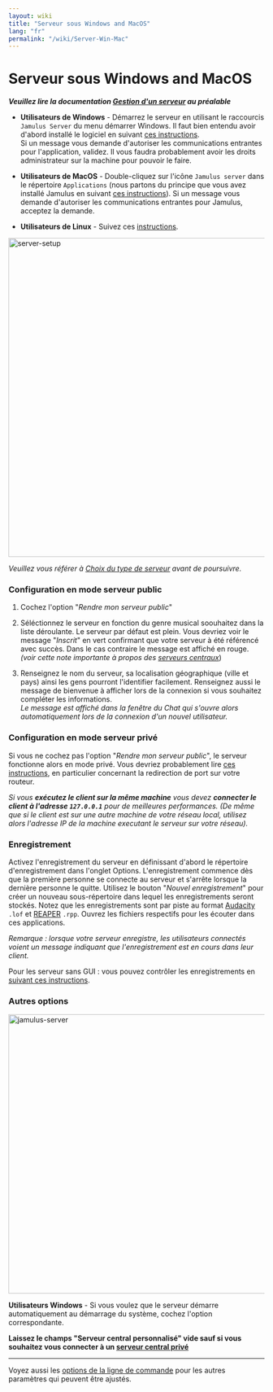 ```yaml
---
layout: wiki
title: "Serveur sous Windows and MacOS"
lang: "fr"
permalink: "/wiki/Server-Win-Mac"
---
```


# Serveur sous Windows and MacOS

**_Veuillez lire la documentation [Gestion d'un serveur](Running-a-Server) au préalable_**

* **Utilisateurs de Windows** - Démarrez le serveur en utilisant le raccourcis `Jamulus Server` du menu démarrer Windows. Il faut bien entendu avoir d'abord installé le logiciel en suivant [ces instructions](Installation-for-Windows).  
Si un message vous demande d'autoriser les communications entrantes pour l'application, validez. Il vous faudra probablement avoir les droits administrateur sur la machine pour pouvoir le faire.

* **Utilisateurs de MacOS** - Double-cliquez sur l'icône `Jamulus server` dans le répertoire `Applications` (nous partons du principe que vous avez installé Jamulus en suivant [ces instructions](Installation-for-Macintosh)).
Si un message vous demande d'autoriser les communications entrantes pour Jamulus, acceptez la demande.

* **Utilisateurs de Linux** - Suivez ces [instructions](Server-Linux#running-a-server-with-the-gui).

<img width="627" alt="server-setup" src="https://user-images.githubusercontent.com/4561747/87871031-19ed7280-c9a5-11ea-9104-6234a227ed62.png">

_Veuillez vous référer à [Choix du type de serveur](Choosing-a-Server-Type) avant de poursuivre._

### Configuration en mode serveur public

1. Cochez l'option "_Rendre mon serveur public_"

1. Séléctionnez le serveur en fonction du genre musical soouhaitez dans la liste déroulante. Le serveur par défaut est plein. Vous devriez voir le message "_Inscrit_" en vert confirmant que votre serveur à été référencé avec succès. Dans le cas contraire le message est affiché en rouge. 
_(voir cette note importante à propos des [serveurs centraux](Central-Servers)_)

1. Renseignez le nom du serveur, sa localisation géographique (ville et pays) ainsi les gens pourront l'identifier facilement. Renseignez aussi le message de bienvenue à afficher lors de la connexion si vous souhaitez compléter les informations.  
_Le message est affiché dans la fenêtre du Chat qui s'ouvre alors automatiquement lors de la connexion d'un nouvel utilisateur._

### Configuration en mode serveur privé

Si vous ne cochez pas l'option "_Rendre mon serveur public_", le serveur fonctionne alors en mode privé.
Vous devriez probablement lire [ces instructions](Running-a-Private-Server), en particulier concernant la redirection de port sur votre routeur.

_Si vous **exécutez le client sur la même machine** vous devez **connecter le client à l'adresse `127.0.0.1`** pour de meilleures performances. (De même que si le client est sur une autre machine de votre réseau local, utilisez alors l'adresse IP de la machine executant le serveur sur votre réseau)._

### Enregistrement

Activez l'enregistrement du serveur en définissant d'abord le répertoire d'enregistrement dans l'onglet Options. L'enregistrement commence dès que la première personne se connecte au serveur et s'arrête lorsque la dernière personne le quitte. Utilisez le bouton "_Nouvel enregistrement_" pour créer un nouveau sous-répertoire dans lequel les enregistrements seront stockés. Notez que les enregistrements sont par piste au format [Audacity](https://www.audacityteam.org/) `.lof` et [REAPER](https://en.wikipedia.org/wiki/REAPER) `.rpp`. Ouvrez les fichiers respectifs pour les écouter dans ces applications.

_Remarque : lorsque votre serveur enregistre, les utilisateurs connectés voient un message indiquant que l'enregistrement est en cours dans leur client._

Pour les serveur sans GUI : vous pouvez contrôler les enregistrements en [suivant ces instructions](Server-Linux#contrôler-l-enregistrement).


### Autres options

<img width="549" alt="jamulus-server" src="https://user-images.githubusercontent.com/4561747/95724775-accd3e80-0c6e-11eb-90ba-7131e9c15316.png">

**Utilisateurs Windows** - Si vous voulez que le serveur démarre automatiquement au démarrage du système, cochez l'option correspondante.

**Laissez le champs "Serveur central personnalisé" vide sauf si vous souhaitez vous connecter à un [serveur central privé](Choosing-a-Server-Type#3-serveur-central)**

***

Voyez aussi les [options de la ligne de commande](Command-Line-Options) pour les autres paramètres qui peuvent être ajustés.
